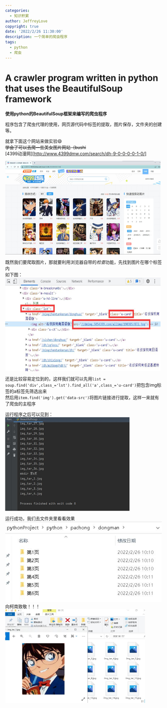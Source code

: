 ```yaml
---
categories:
  - 知识积累
author: JeffreyLove
copyright: true
date: '2022/2/26 11:30:00'
description: 一个简单的爬虫程序
tags:
  - python
  - 爬虫
---
```


# A crawler program written in python that uses the BeautifulSoup framework  

**使用python的BeautifulSoup框架来编写的爬虫程序**  

程序包含了爬虫代理的使用，网页源代码中标签的提取，图片保存，文件夹的创建等。  

就拿下面这个网站来做实验:smile:  
~~学会了可以去爬一些美女图片网站（bushi~~  
[4399动漫网][http://www.4399dmw.com/search/dh-9-0-0-0-0-1-0/]  

<img src="https://github.com/Jeffrey-love/Crawler/blob/main/picture/3.jpg" width = "500" height = "300" alt="" align=center />

既然我们要爬取图片，那就要利用浏览器自带的*检查*功能，先找到图片在哪个标签内  
如下图：  
<img src="https://github.com/Jeffrey-love/Crawler/blob/main/picture/4.jpg" width = "500" height = "300" alt="" align=center />  

还是比较容易定位到的，这样我们就可以先用`list = soup.find('div',class_='lst').find_all('a',class_='u-card')`把包含img标签的a标签先筛选出来  
然后用`item.find('img').get('data-src')`将图片链接进行提取，这样一来就有了爬虫的主程序

运行程序之后可以见到：  
<img src="https://github.com/Jeffrey-love/Crawler/blob/main/picture/5.jpg" width = "400" height = "300" alt="" align=center />  

运行成功，我们去文件夹里看看效果  
![1](https://github.com/Jeffrey-love/Crawler/blob/main/picture/1.jpg)  
向柯南致敬！！！  
<img src="https://github.com/Jeffrey-love/Crawler/blob/main/picture/2.jpg" width = "450" height = "300" alt="" align=center />  
